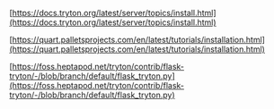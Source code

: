 [https://docs.tryton.org/latest/server/topics/install.html](https://docs.tryton.org/latest/server/topics/install.html)

[https://quart.palletsprojects.com/en/latest/tutorials/installation.html](https://quart.palletsprojects.com/en/latest/tutorials/installation.html)

[https://foss.heptapod.net/tryton/contrib/flask-tryton/-/blob/branch/default/flask_tryton.py](https://foss.heptapod.net/tryton/contrib/flask-tryton/-/blob/branch/default/flask_tryton.py)


